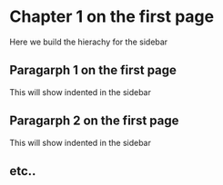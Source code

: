 # Chapter 1 on the first page

Here we build the hierachy for the sidebar

## Paragarph 1 on the first page

This will show indented in the sidebar

## Paragarph 2 on the first page

This will show indented in the sidebar

## etc..
